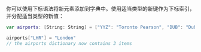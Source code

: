 你可以使用下标语法将新元素添加到字典中。使用适当类型的新键作为下标索引，并分配适当类型的新值：

```swift
var airports: [String: String] = ["YYZ": "Toronto Pearson", "DUB": "Dublin"]

airports["LHR"] = "London"
// the airports dictionary now contains 3 items
```

